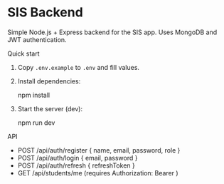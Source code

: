 # SIS Backend

Simple Node.js + Express backend for the SIS app. Uses MongoDB and JWT authentication.

Quick start

1. Copy `.env.example` to `.env` and fill values.
2. Install dependencies:

   npm install

3. Start the server (dev):

   npm run dev

API

- POST /api/auth/register { name, email, password, role }
- POST /api/auth/login { email, password }
- POST /api/auth/refresh { refreshToken }
- GET /api/students/me (requires Authorization: Bearer <token>)
